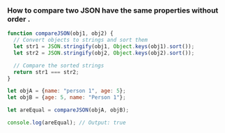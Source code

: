 ### How to compare two JSON have the same properties without order .
```js
function compareJSON(obj1, obj2) {
  // Convert objects to strings and sort them
  let str1 = JSON.stringify(obj1, Object.keys(obj1).sort());
  let str2 = JSON.stringify(obj2, Object.keys(obj2).sort());

  // Compare the sorted strings
  return str1 === str2;
}

let objA = {name: "person 1", age: 5};
let objB = {age: 5, name: "Person 1"};

let areEqual = compareJSON(objA, objB);

console.log(areEqual); // Output: true
```